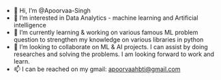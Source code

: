 - 👋 Hi, I’m @Apoorvaa-Singh
- 👀 I’m interested in Data Analytics - machine learning and Artificial intelligence
- 🌱 I’m currently learning & working on various famous ML problem question to strengthen my knowledge on various libraries in python 
- 💞️ I’m looking to collaborate on ML & AI projects. I can assist by doing researches and solving the problems. I am looking forward to work and learn.
- 📫 I can be reached on my gmail: apoorvaahbti@gmail.com

<!---
Apoorvaa-Singh/Apoorvaa-Singh is a ✨ special ✨ repository because its `README.md` (this file) appears on your GitHub profile.
You can click the Preview link to take a look at your changes.
--->
